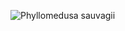 ![*Phyllomedusa sauvagii*](https://sib.gob.ar/api/2.0.0/thumb?filename=20181109101416_Phyllomedusa_sauvagii_3_Martin_Lepez.JPG&size=400)
